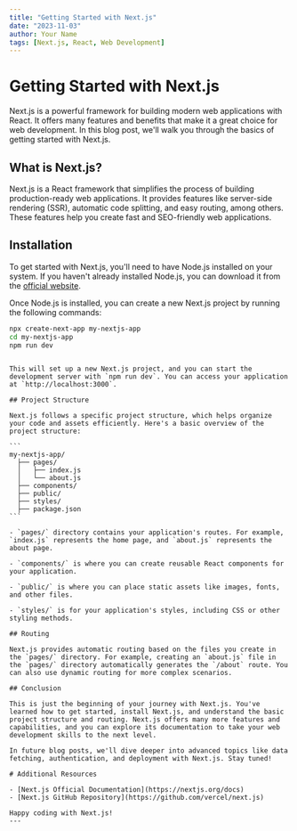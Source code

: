 ```yaml
---
title: "Getting Started with Next.js"
date: "2023-11-03"
author: Your Name
tags: [Next.js, React, Web Development]
---
```


# Getting Started with Next.js

Next.js is a powerful framework for building modern web applications with React. It offers many features and benefits that make it a great choice for web development. In this blog post, we'll walk you through the basics of getting started with Next.js.

## What is Next.js?

Next.js is a React framework that simplifies the process of building production-ready web applications. It provides features like server-side rendering (SSR), automatic code splitting, and easy routing, among others. These features help you create fast and SEO-friendly web applications.

## Installation

To get started with Next.js, you'll need to have Node.js installed on your system. If you haven't already installed Node.js, you can download it from the [official website](https://nodejs.org/).

Once Node.js is installed, you can create a new Next.js project by running the following commands:

```bash
npx create-next-app my-nextjs-app
cd my-nextjs-app
npm run dev
```

````

This will set up a new Next.js project, and you can start the development server with `npm run dev`. You can access your application at `http://localhost:3000`.

## Project Structure

Next.js follows a specific project structure, which helps organize your code and assets efficiently. Here's a basic overview of the project structure:

```
my-nextjs-app/
  ├── pages/
  │   ├── index.js
  │   └── about.js
  ├── components/
  ├── public/
  ├── styles/
  ├── package.json
```

- `pages/` directory contains your application's routes. For example, `index.js` represents the home page, and `about.js` represents the about page.

- `components/` is where you can create reusable React components for your application.

- `public/` is where you can place static assets like images, fonts, and other files.

- `styles/` is for your application's styles, including CSS or other styling methods.

## Routing

Next.js provides automatic routing based on the files you create in the `pages/` directory. For example, creating an `about.js` file in the `pages/` directory automatically generates the `/about` route. You can also use dynamic routing for more complex scenarios.

## Conclusion

This is just the beginning of your journey with Next.js. You've learned how to get started, install Next.js, and understand the basic project structure and routing. Next.js offers many more features and capabilities, and you can explore its documentation to take your web development skills to the next level.

In future blog posts, we'll dive deeper into advanced topics like data fetching, authentication, and deployment with Next.js. Stay tuned!

# Additional Resources

- [Next.js Official Documentation](https://nextjs.org/docs)
- [Next.js GitHub Repository](https://github.com/vercel/next.js)

Happy coding with Next.js!
---
````
